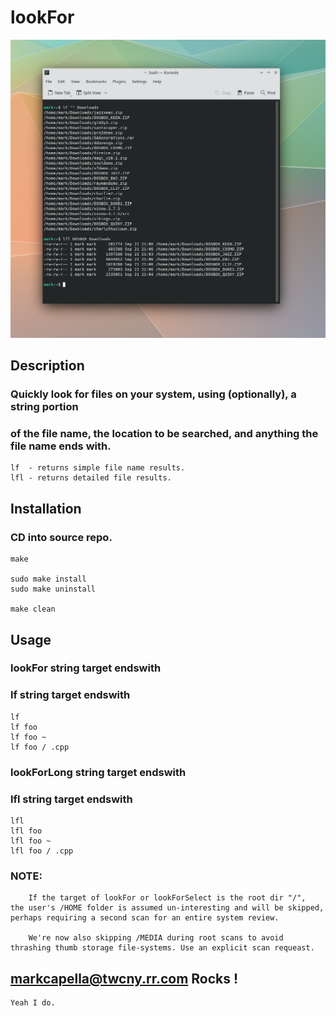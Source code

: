 # lookFor

!['lookFor'](https://github.com/markcapella/lookFor/blob/main/assets/screenshot.png)

## Description

###    Quickly look for files on your system, using (optionally), a string portion
###    of the file name, the location to be searched, and anything the file name ends with.

    lf  - returns simple file name results.
    lfl - returns detailed file results.


## Installation

###    CD into source repo.

    make

    sudo make install
    sudo make uninstall

    make clean


## Usage

###    lookFor string target endswith
###    lf string target endswith

    lf
    lf foo
    lf foo ~
    lf foo / .cpp


###    lookForLong string target endswith
###    lfl string target endswith

    lfl
    lfl foo
    lfl foo ~
    lfl foo / .cpp


### NOTE:

        If the target of lookFor or lookForSelect is the root dir "/",
    the user's /HOME folder is assumed un-interesting and will be skipped,
    perhaps requiring a second scan for an entire system review.

        We're now also skipping /MEDIA during root scans to avoid
    thrashing thumb storage file-systems. Use an explicit scan requeast.


## markcapella@twcny.rr.com Rocks !

    Yeah I do.
